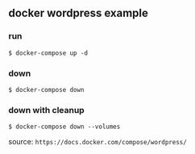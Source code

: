 ## docker wordpress example

### run
    $ docker-compose up -d

### down
    $ docker-compose down

### down with cleanup
    $ docker-compose down --volumes
    
source: `https://docs.docker.com/compose/wordpress/`